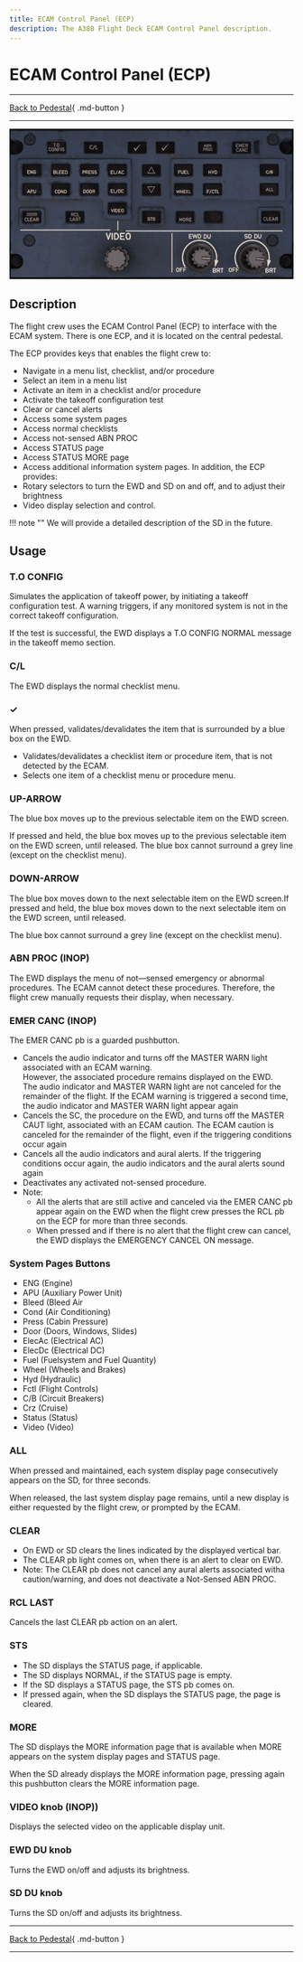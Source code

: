 ```yaml
---
title: ECAM Control Panel (ECP)
description: The A380 Flight Deck ECAM Control Panel description.
---
```


# ECAM Control Panel (ECP) 

---

[Back to Pedestal](../overviews/pedestal.md){ .md-button }

---

![img_4.png](../../../assets/a380x-briefing/flight-deck/pedestal/ecp.png)

## Description

The flight crew uses the ECAM Control Panel (ECP) to interface with the ECAM system. There is one
ECP, and it is located on the central pedestal.

The ECP provides keys that enables the flight crew to:

- Navigate in a menu list, checklist, and/or procedure
- Select an item in a menu list
- Activate an item in a checklist and/or procedure
- Activate the takeoff configuration test
- Clear or cancel alerts
- Access some system pages
- Access normal checklists
- Access not-sensed ABN PROC
- Access STATUS page
- Access STATUS MORE page
- Access additional information system pages.
  In addition, the ECP provides:
- Rotary selectors to turn the EWD and SD on and off, and to adjust their brightness
- Video display selection and control.

!!! note ""
    We will provide a detailed description of the SD in the future.

## Usage

### T.O CONFIG

Simulates the application of takeoff power, by initiating a takeoff configuration
test. A warning triggers, if any monitored system is not in the correct takeoff
configuration. 

If the test is successful, the EWD displays a T.O CONFIG NORMAL message in
the takeoff memo section.

### C/L

The EWD displays the normal checklist menu.

### &check;

When pressed, validates/devalidates the item that is surrounded by a blue box
on the EWD.

- Validates/devalidates a checklist item or procedure item, that is not detected
  by the ECAM.
- Selects one item of a checklist menu or procedure menu.

### UP-ARROW

The blue box moves up to the previous selectable item on the EWD screen.

If pressed and held, the blue box moves up to the previous selectable item on the
EWD screen, until released. The blue box cannot surround a grey line (except on
the checklist menu).

### DOWN-ARROW

The blue box moves down to the next selectable item on the EWD screen.If
pressed and held, the blue box moves down to the next selectable item on the
EWD screen, until released.

The blue box cannot surround a grey line (except on the checklist menu).

### ABN PROC (INOP)

The EWD displays the menu of not—sensed emergency or abnormal
procedures. The ECAM cannot detect these procedures. Therefore, the flight
crew manually requests their display, when necessary.

### EMER CANC (INOP)

The EMER CANC pb is a guarded pushbutton.

- Cancels the audio indicator and turns off the MASTER WARN light
  associated with an ECAM warning.<br/>
  However, the associated procedure remains displayed on the EWD.<br/>
  The audio indicator and MASTER WARN light are not canceled for the
  remainder of the flight. If the ECAM warning is triggered a second time, the
  audio indicator and MASTER WARN light appear again
- Cancels the SC, the procedure on the EWD, and turns off the MASTER CAUT light, associated with an ECAM caution. 
  The ECAM caution is canceled for the remainder of the flight, even if the triggering conditions occur again
- Cancels all the audio indicators and aural alerts. If the triggering conditions occur again, the audio indicators and
  the aural alerts sound again
- Deactivates any activated not-sensed procedure.
- Note: 
    - All the alerts that are still active and canceled via the EMER CANC pb appear again on the EWD when the flight 
      crew presses the RCL pb on the ECP for more than three seconds.
    - When pressed and if there is no alert that the flight crew can cancel, the EWD displays the EMERGENCY CANCEL ON 
      message.

### System Pages Buttons

- ENG (Engine)
- APU (Auxiliary Power Unit)
- Bleed (Bleed Air
- Cond (Air Conditioning)
- Press (Cabin Pressure)
- Door (Doors, Windows, Slides)
- ElecAc (Electrical AC)
- ElecDc (Electrical DC)
- Fuel (Fuelsystem and Fuel Quantity)
- Wheel (Wheels and Brakes)
- Hyd (Hydraulic)
- Fctl (Flight Controls)
- C/B (Circuit Breakers)
- Crz (Cruise)
- Status (Status)
- Video (Video)

### ALL

When pressed and maintained, each system display page consecutively appears
on the SD, for three seconds.

When released, the last system display page remains, until a new display is either
requested by the flight crew, or prompted by the ECAM.

### CLEAR

* On EWD or SD clears the lines indicated by the displayed vertical bar.
* The CLEAR pb light comes on, when there is an alert to clear on EWD.
* Note: The CLEAR pb does not cancel any aural alerts associated witha caution/warning, and does not deactivate a 
  Not-Sensed ABN PROC.

### RCL LAST

Cancels the last CLEAR pb action on an alert.

### STS 

- The SD displays the STATUS page, if applicable.
- The SD displays NORMAL, if the STATUS page is empty.
- If the SD displays a STATUS page, the STS pb comes on.
- If pressed again, when the SD displays the STATUS page, the page is cleared.

### MORE

The SD displays the MORE information page that is available when MORE
appears on the system display pages and STATUS page.

When the SD already displays the MORE information page, pressing again this
pushbutton clears the MORE information page.

### VIDEO knob (INOP))

Displays the selected video on the applicable display unit.

### EWD DU knob

Turns the EWD on/off and adjusts its brightness.

### SD DU knob

Turns the SD on/off and adjusts its brightness.



---

[Back to Pedestal](../overviews/pedestal.md){ .md-button }

---



